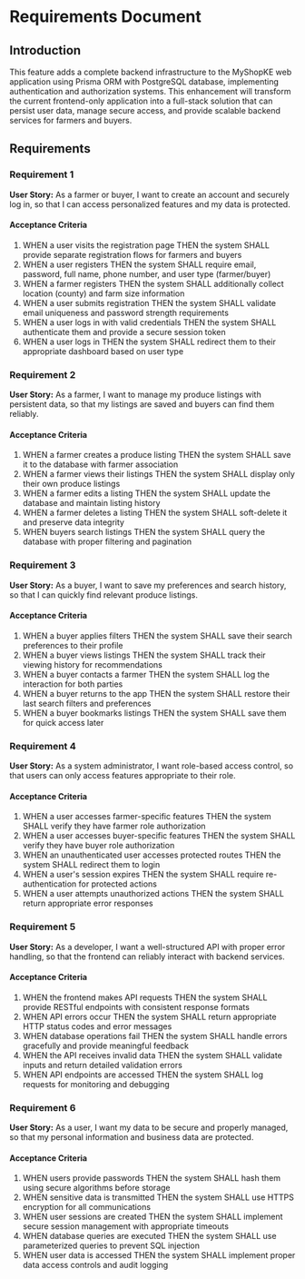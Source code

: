 # Requirements Document

## Introduction

This feature adds a complete backend infrastructure to the MyShopKE web application using Prisma ORM with PostgreSQL database, implementing authentication and authorization systems. This enhancement will transform the current frontend-only application into a full-stack solution that can persist user data, manage secure access, and provide scalable backend services for farmers and buyers.

## Requirements

### Requirement 1

**User Story:** As a farmer or buyer, I want to create an account and securely log in, so that I can access personalized features and my data is protected.

#### Acceptance Criteria

1. WHEN a user visits the registration page THEN the system SHALL provide separate registration flows for farmers and buyers
2. WHEN a user registers THEN the system SHALL require email, password, full name, phone number, and user type (farmer/buyer)
3. WHEN a farmer registers THEN the system SHALL additionally collect location (county) and farm size information
4. WHEN a user submits registration THEN the system SHALL validate email uniqueness and password strength requirements
5. WHEN a user logs in with valid credentials THEN the system SHALL authenticate them and provide a secure session token
6. WHEN a user logs in THEN the system SHALL redirect them to their appropriate dashboard based on user type

### Requirement 2

**User Story:** As a farmer, I want to manage my produce listings with persistent data, so that my listings are saved and buyers can find them reliably.

#### Acceptance Criteria

1. WHEN a farmer creates a produce listing THEN the system SHALL save it to the database with farmer association
2. WHEN a farmer views their listings THEN the system SHALL display only their own produce listings
3. WHEN a farmer edits a listing THEN the system SHALL update the database and maintain listing history
4. WHEN a farmer deletes a listing THEN the system SHALL soft-delete it and preserve data integrity
5. WHEN buyers search listings THEN the system SHALL query the database with proper filtering and pagination

### Requirement 3

**User Story:** As a buyer, I want to save my preferences and search history, so that I can quickly find relevant produce listings.

#### Acceptance Criteria

1. WHEN a buyer applies filters THEN the system SHALL save their search preferences to their profile
2. WHEN a buyer views listings THEN the system SHALL track their viewing history for recommendations
3. WHEN a buyer contacts a farmer THEN the system SHALL log the interaction for both parties
4. WHEN a buyer returns to the app THEN the system SHALL restore their last search filters and preferences
5. WHEN a buyer bookmarks listings THEN the system SHALL save them for quick access later

### Requirement 4

**User Story:** As a system administrator, I want role-based access control, so that users can only access features appropriate to their role.

#### Acceptance Criteria

1. WHEN a user accesses farmer-specific features THEN the system SHALL verify they have farmer role authorization
2. WHEN a user accesses buyer-specific features THEN the system SHALL verify they have buyer role authorization
3. WHEN an unauthenticated user accesses protected routes THEN the system SHALL redirect them to login
4. WHEN a user's session expires THEN the system SHALL require re-authentication for protected actions
5. WHEN a user attempts unauthorized actions THEN the system SHALL return appropriate error responses

### Requirement 5

**User Story:** As a developer, I want a well-structured API with proper error handling, so that the frontend can reliably interact with backend services.

#### Acceptance Criteria

1. WHEN the frontend makes API requests THEN the system SHALL provide RESTful endpoints with consistent response formats
2. WHEN API errors occur THEN the system SHALL return appropriate HTTP status codes and error messages
3. WHEN database operations fail THEN the system SHALL handle errors gracefully and provide meaningful feedback
4. WHEN the API receives invalid data THEN the system SHALL validate inputs and return detailed validation errors
5. WHEN API endpoints are accessed THEN the system SHALL log requests for monitoring and debugging

### Requirement 6

**User Story:** As a user, I want my data to be secure and properly managed, so that my personal information and business data are protected.

#### Acceptance Criteria

1. WHEN users provide passwords THEN the system SHALL hash them using secure algorithms before storage
2. WHEN sensitive data is transmitted THEN the system SHALL use HTTPS encryption for all communications
3. WHEN user sessions are created THEN the system SHALL implement secure session management with appropriate timeouts
4. WHEN database queries are executed THEN the system SHALL use parameterized queries to prevent SQL injection
5. WHEN user data is accessed THEN the system SHALL implement proper data access controls and audit logging
